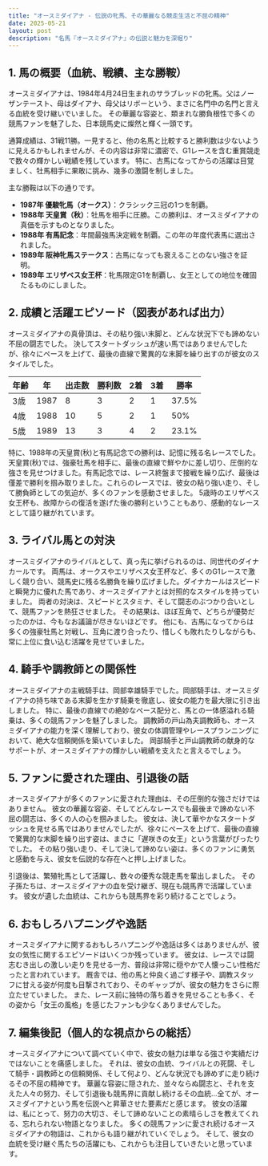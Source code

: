 ```yaml
---
title: "オースミダイアナ - 伝説の牝馬、その華麗なる競走生活と不屈の精神"
date: 2025-05-21
layout: post
description: "名馬『オースミダイアナ』の伝説と魅力を深堀り"
---
```


## 1. 馬の概要（血統、戦績、主な勝鞍）

オースミダイアナは、1984年4月24日生まれのサラブレッドの牝馬。父はノーザンテースト、母はダイアナ、母父はリボーという、まさに名門中の名門と言える血統を受け継いでいました。  その華麗な容姿と、類まれな勝負根性で多くの競馬ファンを魅了した、日本競馬史に燦然と輝く一頭です。

通算成績は、31戦11勝。一見すると、他の名馬と比較すると勝利数は少ないように見えるかもしれませんが、その内容は非常に濃密で、G1レースを含む重賞競走で数々の輝かしい戦績を残しています。  特に、古馬になってからの活躍は目覚ましく、牡馬相手に果敢に挑み、幾多の激闘を制しました。

主な勝鞍は以下の通りです。

* **1987年  優駿牝馬（オークス）**：クラシック三冠の1つを制覇。
* **1988年  天皇賞（秋）**：牡馬を相手に圧勝。この勝利は、オースミダイアナの真価を示すものとなりました。
* **1988年  有馬記念**：年間最強馬決定戦を制覇。この年の年度代表馬に選出されました。
* **1989年  阪神牝馬ステークス**：古馬になっても衰えることのない強さを証明。
* **1989年  エリザベス女王杯**：牝馬限定G1を制覇し、女王としての地位を確固たるものにしました。


## 2. 成績と活躍エピソード（図表があれば出力）

オースミダイアナの真骨頂は、その粘り強い末脚と、どんな状況下でも諦めない不屈の闘志でした。  決してスタートダッシュが速い馬ではありませんでしたが、徐々にペースを上げて、最後の直線で驚異的な末脚を繰り出すのが彼女のスタイルでした。

| 年齢 | 年 | 出走数 | 勝利数 | 2着 | 3着 | 勝率 |
|---|---|---|---|---|---|---|
| 3歳 | 1987 | 8 | 3 | 2 | 1 | 37.5% |
| 4歳 | 1988 | 10 | 5 | 2 | 1 | 50% |
| 5歳 | 1989 | 13 | 3 | 4 | 2 | 23.1% |

特に、1988年の天皇賞(秋)と有馬記念での勝利は、記憶に残る名レースでした。天皇賞(秋)では、強豪牡馬を相手に、最後の直線で鮮やかに差し切り、圧倒的な強さを見せつけました。有馬記念では、レース終盤まで接戦を繰り広げ、最後は僅差で勝利を掴み取りました。これらのレースでは、彼女の粘り強い走り、そして勝負師としての気迫が、多くのファンを感動させました。  5歳時のエリザベス女王杯も、故障からの復活を遂げた後の勝利ということもあり、感動的なレースとして語り継がれています。


## 3. ライバル馬との対決

オースミダイアナのライバルとして、真っ先に挙げられるのは、同世代のダイナカールです。  両馬は、オークスやエリザベス女王杯など、多くのG1レースで激しく競り合い、競馬史に残る名勝負を繰り広げました。ダイナカールはスピードと瞬発力に優れた馬であり、オースミダイアナとは対照的なスタイルを持っていました。  両者の対決は、スピードとスタミナ、そして闘志のぶつかり合いとして、競馬ファンを熱狂させました。  その結果は、ほぼ互角で、どちらが優勢だったのかは、今もなお議論が尽きないほどです。  他にも、古馬になってからは多くの強豪牡馬と対戦し、互角に渡り合ったり、惜しくも敗れたりしながらも、常に上位に食い込む活躍を見せていました。


## 4. 騎手や調教師との関係性

オースミダイアナの主戦騎手は、岡部幸雄騎手でした。岡部騎手は、オースミダイアナの持ち味である末脚を生かす騎乗を徹底し、彼女の能力を最大限に引き出しました。  特に、最後の直線での絶妙なペース配分と、馬との一体感溢れる騎乗は、多くの競馬ファンを魅了しました。  調教師の戸山為夫調教師も、オースミダイアナの能力を深く理解しており、彼女の体調管理やレースプランニングにおいて、絶大な信頼関係を築いていました。  岡部騎手と戸山調教師の献身的なサポートが、オースミダイアナの輝かしい戦績を支えたと言えるでしょう。


## 5. ファンに愛された理由、引退後の話

オースミダイアナが多くのファンに愛された理由は、その圧倒的な強さだけではありません。  彼女の華麗な容姿、そしてどんなレースでも最後まで諦めない不屈の闘志は、多くの人の心を掴みました。  彼女は、決して華やかなスタートダッシュを見せる馬ではありませんでしたが、徐々にペースを上げて、最後の直線で驚異的な末脚を繰り出す姿は、まさに「遅咲きの女王」という言葉がぴったりでした。  その粘り強い走り、そして決して諦めない姿は、多くのファンに勇気と感動を与え、彼女を伝説的な存在へと押し上げました。

引退後は、繁殖牝馬として活躍し、数々の優秀な競走馬を輩出しました。  その子孫たちは、オースミダイアナの血を受け継ぎ、現在も競馬界で活躍しています。  彼女が遺した血統は、これからも競馬界を彩り続けることでしょう。


## 6. おもしろハプニングや逸話

オースミダイアナに関するおもしろハプニングや逸話は多くはありませんが、彼女の気性に関するエピソードはいくつか残っています。  彼女は、レースでは闘志むき出しの激しい走りを見せる一方、普段は非常に穏やかで人懐っこい性格だったと言われています。  厩舎では、他の馬と仲良く過ごす様子や、調教スタッフに甘える姿が何度も目撃されており、そのギャップが、彼女の魅力をさらに際立たせていました。  また、レース前に独特の落ち着きを見せることも多く、その姿から「女王の風格」を感じたファンも少なくありませんでした。


## 7. 編集後記（個人的な視点からの総括）

オースミダイアナについて調べていく中で、彼女の魅力は単なる強さや実績だけではないことを痛感しました。  それは、彼女の血統、ライバルとの死闘、そして騎手・調教師との信頼関係、そして何より、どんな状況でも諦めずに走り続けるその不屈の精神です。  華麗な容姿に隠された、並々ならぬ闘志と、それを支えた人々の努力、そして引退後も競馬界に貢献し続けるその血統…全てが、オースミダイアナという馬を伝説へと昇華させた要素だと感じます。  彼女の活躍は、私にとって、努力の大切さ、そして諦めないことの素晴らしさを教えてくれる、忘れられない物語となりました。  多くの競馬ファンに愛され続けるオースミダイアナの物語は、これからも語り継がれていくでしょう。  そして、彼女の血統を受け継ぐ馬たちの活躍にも、これからも注目していきたいと思っています。
